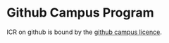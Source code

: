 # Github Campus Program

ICR on github is bound by the [github campus licence](https://education.github.com/schools/terms).
